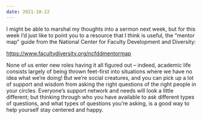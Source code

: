 ```yaml
---
date: 2021-10-22
---
```


I might be able to marshal my thoughts into a sermon next week, but for this
week I’d just like to point you to a resource that I think is useful, the
“mentor map” guide from the National Center for Faculty Development and
Diversity:

<https://www.facultydiversity.org/ncfddmentormap>

None of us enter new roles having it all figured out – indeed, academic life
consists largely of being thrown feet-first into situations where we have no
idea what we’re doing!  But we’re social creatures, and you can pick up a lot
of support and wisdom from asking the right questions of the right people in
your circles.  Everyone’s support network and needs will look a little
different; but thinking through who you have available to ask different types
of questions, and what types of questions you’re asking, is a good way to help
yourself stay centered and happy.

